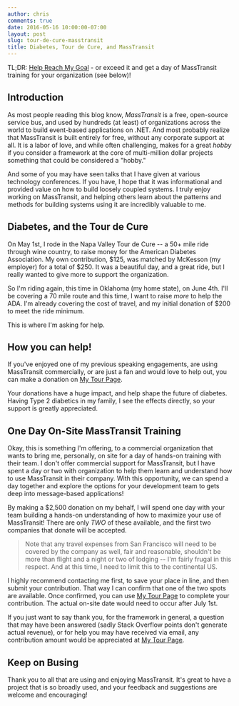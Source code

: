 ```yaml
---
author: chris
comments: true
date: 2016-05-16 10:00:00-07:00
layout: post
slug: tour-de-cure-masstransit
title: Diabetes, Tour de Cure, and MassTransit
---
```


TL;DR: [Help Reach My Goal](http://main.diabetes.org/goto/phatboyg) - or exceed it and get a day of MassTransit training for your organization (see below)!

## Introduction

As most people reading this blog know, _MassTransit_ is a free, open-source service bus, and used by hundreds (at least) of organizations across the world to build event-based applications on .NET. And most probably realize that 
MassTransit is built entirely for free, without any corporate support at all. It is a labor of love, and while often challenging, makes for a great _hobby_ if you consider a framework at the core of multi-million dollar projects something that could be considered a "hobby."

And some of you may have seen talks that I have given at various technology conferences. If you have, I hope that it was informational and provided value on how to build loosely coupled systems. I truly enjoy working on MassTransit, and helping others learn about the patterns and methods for building systems using it are incredibly valuable to me.

## Diabetes, and the Tour de Cure

On May 1st, I rode in the Napa Valley Tour de Cure -- a 50+ mile ride through wine country, to raise money for the American Diabetes Association. My own contribution, $125, was matched by McKesson (my employer) for a total of $250. It was a beautiful day, and a great ride, but I really wanted to give more to support the organization.

So I'm riding again, this time in Oklahoma (my home state), on June 4th. I'll be covering a 70 mile route and this time, I want to raise _more_ to help the ADA. I'm already covering the cost of travel, and my initial donation of $200 to meet the ride minimum.

This is where I'm asking for help.

## How you can help!

If you've enjoyed one of my previous speaking engagements, are using MassTransit commercially, or are just a fan and would love to help out, you can make a donation on [My Tour Page](http://main.diabetes.org/goto/phatboyg).

Your donations have a huge impact, and help shape the future of diabetes. Having Type 2 diabetics in my family, I see the effects directly, so your support is greatly appreciated.

## One Day On-Site MassTransit Training

Okay, this is something I'm offering, to a commercial organization that wants to bring me, personally, on site for a day of hands-on training with their team. I don't offer commercial support for MassTransit, but I have spent a day or two with organization to help them learn and understand how to use MassTransit in their company. With this opportunity, we can spend a day together and explore the options for your development team to gets deep into message-based applications!

By making a $2,500 donation on my behalf, I will spend one day with your team building a hands-on understanding of how to maximize your use of MassTransit! There are only _TWO_ of these available, and the first two companies that donate will be accepted.

> Note that any travel expenses from San Francisco will need to be covered by the company as well, fair and reasonable, shouldn't be more than flight and a night or two of lodging -- I'm fairly frugal in this respect. And at this time, I need to limit this to the continental US.

I highly recommend contacting me first, to save your place in line, and then submit your contribution. That way I can confirm that one of the two spots are available. Once confirmed, you can use [My Tour Page](http://main.diabetes.org/goto/phatboyg) to complete your contribution. The actual on-site date would need to occur after July 1st.

If you just want to say thank you, for the framework in general, a question that may have been answered (sadly Stack Overflow points don't generate actual revenue), or for help you may have received via email, any contribution amount would be appreciated at [My Tour Page](http://main.diabetes.org/goto/phatboyg).

## Keep on Busing

Thank you to all that are using and enjoying MassTransit. It's great to have a project that is so broadly used, and your feedback and suggestions are welcome and encouraging!


